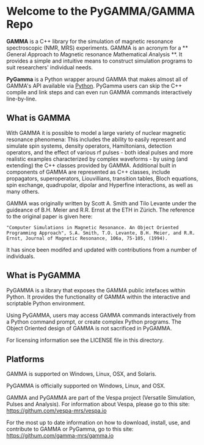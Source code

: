 # Welcome to the PyGAMMA/GAMMA Repo

**GAMMA** is a C++ library for the simulation of magnetic resonance spectroscopic (NMR, MRS) experiments. GAMMA is an acronym for a ** *G*eneral *A*pproach to *M*agnetic resonance *M*athematical *A*nalysis **. It provides a simple and intuitive means to construct simulation programs to suit researchers' individual needs. 

**PyGamma** is a Python wrapper around GAMMA that makes almost all of GAMMA's API available via [Python](http://www.python.org/). PyGamma users can skip the C++ compile and link steps and can even run GAMMA commands interactively line-by-line.


## What is GAMMA

With GAMMA it is possible to model a large variety of nuclear magnetic resonance phenomena: This includes the ability to easily represent and simulate spin systems, density operators, Hamiltonians, detection operators, and the effect of various rf pulses - both ideal pulses and more realistic examples characterized by complex waveforms - by using (and extending) the C++ classes provided by GAMMA. Additional built in components of GAMMA are represented as C++ classes, include propagators, superoperators, Liouvillians, transition tables, Bloch equations, spin exchange, quadrupolar, dipolar and Hyperfine interactions, as well as many others.

GAMMA was originally written by Scott A. Smith and Tilo Levante under the guideance of B.H. Meier and R.R. Ernst at the ETH in Zürich. The reference to the original paper is given here:

    "Computer Simulations in Magnetic Resonance. An Object Oriented Programming Approach", S.A. Smith, T.O. Levante, B.H. Meier, and R.R. Ernst, Journal of Magnetic Resonance, 106a, 75-105, (1994). 

It has since been modifed and updated with contributions from a number of individuals.	 

## What is PyGAMMA

PyGAMMA is a library that exposes the GAMMA public intefaces within Python. It provides the functionality of GAMMA within the interactive and scriptable Python environment. 

Using PyGAMMA, users may access GAMMA commands interactively from a Python command prompt, or create complex Python programs. The Object Oriented design of GAMMA is not sacrificed in PyGAMMA. 


For licensing information see the LICENSE file in this directory.

## Platforms

GAMMA is supported on Windows, Linux, OSX, and Solaris.

PyGAMMA is officially supported on Windows, Linux, and OSX.

GAMMA and PyGAMMA are part of the Vespa project (Versatile Simulation, Pulses and Analysis). For information about Vespa, please go to this site: https://githum.com/vespa-mrs/vespa.io

For the most up to date information on how to download, install, use, and contribute to GAMMA or PyGamma, go to this site: 
https://githum.com/gamma-mrs/gamma.io
